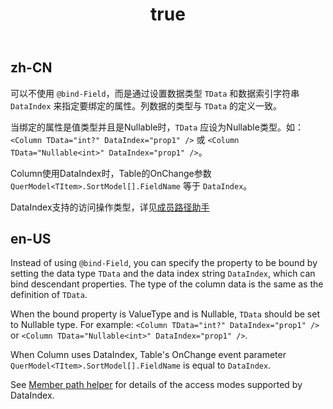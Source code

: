 ﻿---
order: 0.2
title:
  en-US: Data Index
  zh-CN: 数据索引
---

## zh-CN

可以不使用 `@bind-Field`，而是通过设置数据类型 `TData` 和数据索引字符串 `DataIndex` 来指定要绑定的属性。列数据的类型与 `TData` 的定义一致。

当绑定的属性是值类型并且是Nullable时，`TData` 应设为Nullable类型。如：`<Column TData="int?" DataIndex="prop1" />` 或 `<Column TData="Nullable<int>" DataIndex="prop1" />`。

Column使用DataIndex时，Table的OnChange参数 `QuerModel<TItem>.SortModel[].FieldName` 等于 `DataIndex`。

DataIndex支持的访问操作类型，详见[成员路径助手](/zh-CN/docs/member-path-helper)

## en-US

Instead of using `@bind-Field`, you can specify the property to be bound by setting the data type `TData` and the data index string `DataIndex`, which can bind descendant properties. The type of the column data is the same as the definition of `TData`.

When the bound property is ValueType and is Nullable, `TData` should be set to Nullable type. For example: `<Column TData="int?" DataIndex="prop1" />` or `<Column TData="Nullable<int>" DataIndex="prop1" />`.

When Column uses DataIndex, Table's OnChange event parameter `QuerModel<TItem>.SortModel[].FieldName` is equal to `DataIndex`.

See [Member path helper](/en-US/docs/member-path-helper) for details of the access modes supported by DataIndex.
